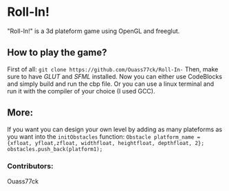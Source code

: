 # Roll-In!
"Roll-In!" is a 3d plateform game using OpenGL and freeglut.

## How to play the game?
First of all:
```git clone https://github.com/Ouass77ck/Roll-In-```
Then, make sure to have *GLUT* and *SFML* installed.
Now you can either use CodeBlocks and simply build and run the cbp file. Or you can use a linux terminal and run it with the compiler of your choice (I used GCC).

## More:
If you want you can design your own level by adding as many plateforms as you want into the `initObstacles` function:
`Obstacle platform_name = {xfloat, yfloat,zfloat, widthfloat, heightfloat, depthfloat, 2};`
`obstacles.push_back(platform1);`

### Contributors:
Ouass77ck
